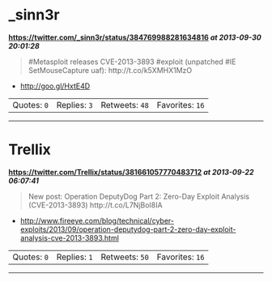 # _sinn3r
**https://twitter.com/_sinn3r/status/384769988281634816 _at 2013-09-30 20:01:28_**
<blockquote>
#Metasploit releases CVE-2013-3893 #exploit (unpatched #IE SetMouseCapture uaf): http://t.co/k5XMHX1MzO
</blockquote>

* http://goo.gl/HxtE4D

<table><tr>
<td>Quotes: <code>0</code></td>
<td>Replies: <code>3</code></td>
<td>Retweets: <code>48</code></td>
<td>Favorites: <code>16</code></td>
</tr></table>

---

# Trellix
**https://twitter.com/Trellix/status/381661057770483712 _at 2013-09-22 06:07:41_**
<blockquote>
New post: Operation DeputyDog Part 2: Zero-Day Exploit Analysis (CVE-2013-3893) http://t.co/L7NjBoI8IA
</blockquote>

* http://www.fireeye.com/blog/technical/cyber-exploits/2013/09/operation-deputydog-part-2-zero-day-exploit-analysis-cve-2013-3893.html

<table><tr>
<td>Quotes: <code>0</code></td>
<td>Replies: <code>1</code></td>
<td>Retweets: <code>50</code></td>
<td>Favorites: <code>16</code></td>
</tr></table>

---

